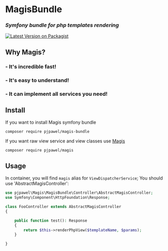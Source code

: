 # MagisBundle

### *Symfony bundle for php templates rendering*

[![Latest Version on Packagist](https://img.shields.io/packagist/v/pjpawel/magis-bundle.svg?style=flat-square)](https://packagist.org/packages/pjpawel/magis-bundle)

## Why Magis?
### - It's incredible fast!
### - It's easy to understand!
### - It can implement all services you need!


## Install

If you want to install Magis symfony bundle
```
composer require pjpawel/magis-bundle
```
If you want raw view service and view classes use [Magis](https://github.com/pjpawel/Magis)
```
composer require pjpawel/magis
```

## Usage

In container, you will find `magis` alias for `ViewDispatcherService`;
You should use 'AbstractMagisController':
```php
use pjpawel\Magis\MagisBundle\Controller\AbstractMagisController;
use Symfony\Component\HttpFoundation\Response;

class FooController extends AbstractMagisController
{

    public function test(): Response
    {
        return $this->renderPhpView($templateName, $params);
    }

}
```
